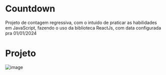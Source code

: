 # Countdown
Projeto de contagem regressiva, com o intuido de praticar as habilidades em JavaScript, fazendo o uso da biblioteca ReactJs, com data configurada pra 01/01/2024

# Projeto
![image](https://user-images.githubusercontent.com/100590351/224764322-266deef6-55e3-485b-94b9-ed11a11ea6c9.png)

